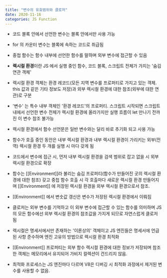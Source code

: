 ```yaml
---
title: "변수의 유효범위와 클로저"
date: 2020-11-16
categories: JS Function
---
```


- 코드 블록 안에서 선언한 변수는 블록 안에서만 사용 가능

- for 의 카운터 변수는 블록에 속하는 코드로 취급됨

- 중첩 함수는 함수 내부에 선언한 함수를 말하며 외부 변수에 접근할 수 있음

- **렉시컬 환경**이란 JS 에서 실행 중인 함수, 코드 블록, 스크립트 전체가 가지는 '숨김 연관 객체'

- 렉시컬 환경 객체는 환경 레코드(모든 지역 변수를 프로퍼티로 가지고 있는 객체. this 값과 같은 기타 정보도 저장)과 외부 렉시컬 환경에 대한 참조(외부에 대한 연관)로 구분

- '변수' 는 특수 내부 객체인 '환경 레코드'의 프로퍼티. 스크립트 시작되면 스크립트 내에서 선언한 변수 전체가 렉시컬 환경에 올라가지만 실행 흐름이 let 만나기 전까진 이 변수 참조 불가능

- 렉시컬 환경에서 함수 선언문은 일반 변수와는 달리 바로 추기화 되고 사용 가능

- 함수가 호출 중인 동안은 내부 렉시컬 환경과 내부 렉시컬 환경이 가리키는 외부(전역) 렉시컬 환경 두 개를 실행 시 마다 갖게 됨

- 코드에서 변수에 접근 시, 먼저 내부 렉시컬 환경을 검색 범위로 잡고 없을 시 외부 렉시컬 환경으로 확장

- 함수는 [[Environment]]라 불리는 숨김 프로퍼티(함수가 만들어진 곳의 렉시컬 환경에 대한 참조) 갖고 중첩 함수 호출 시 각 호출마다 새로운 렉시컬 환경 만들어지며 [[Environment]] 에 저장된 렉시컬 환경을 외부 렉시컬 환경으로서 참조.

- [[Environment]] 에서 변숫값 갱신은 변수가 저장된 렉시컬 환경에서 이뤄짐

- 클로저는 외부 변수를 기억하고 이 외부 변수에 접근할 수 있는 함수를 의미하며 JS 의 모든 함수에선 외부 렉시컬 환경의 참조값을 가지게 되므로 자연스럽게 클로저 됨

- 렉시컬은 명세서에서만 존재하는 '이론상의' 객체이고 JS 엔진들은 명세서에 언급된 사항 준수하며 엔진 고유의 방법으로 렉시컬 환경 최적화

- [[Environment]] 프로퍼티는 외부 함수 렉시컬 환경에 대한 정보가 저장되며 참조한 객체는 메모리에서 유지되어 가비지 컬렉션이 건드리지 않음.

- 최적화 프로세스는 JS 엔진마다 다르며 V8은 디버깅 시 최적화 과정에서 제거된 변수를 사용할 수 없음.
